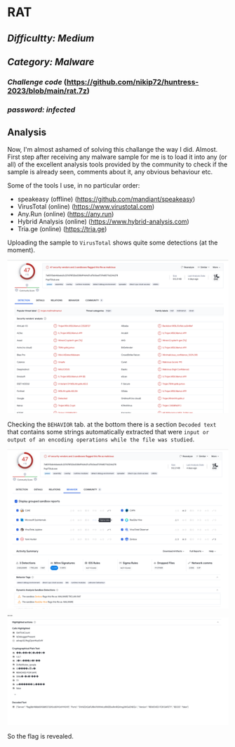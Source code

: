 # RAT
## _Difficultty: Medium_
## _Category: Malware_

### _Challenge code_ (https://github.com/nikip72/huntress-2023/blob/main/rat.7z)
### _password: infected_


## Analysis

Now, I'm almost ashamed of solving this challange the way I did. Almost.
First step after receiving any malware sample for me is to load it into any (or all) of the excellent analysis tools provided by the community to check if the sample is already seen, comments about it, any obvious behaviour etc.

Some of the tools I use, in no particular order:

- speakeasy (offline) (https://github.com/mandiant/speakeasy)
- VirusTotal (online) (https://www.virustotal.com)
- Any.Run (online)  (https://any.run)
- Hybrid Analysis (online) (https://www.hybrid-analysis.com)
- Tria.ge (online) (https://tria.ge)

Uploading the sample to `VirusTotal` shows quite some detections (at the moment).

![](https://github.com/nikip72/huntress-2023/blob/main/rat/VT1.png)

Checking the `BEHAVIOR` tab. at the bottom there is a section `Decoded text` that contains some strings automatically extracted that were `input or output of an encoding operations while the file was studied`.

![](https://github.com/nikip72/huntress-2023/blob/main/rat/VT2.png)
...
![](https://github.com/nikip72/huntress-2023/blob/main/rat/VT3.png)


So the flag is revealed.
